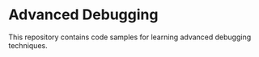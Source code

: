 # Advanced Debugging

This repository contains code samples for learning advanced debugging techniques.
